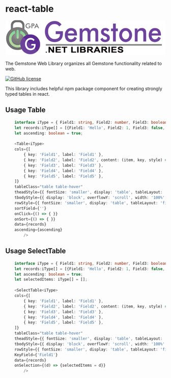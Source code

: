 # react-table

![gemstone logo](https://raw.githubusercontent.com/gemstone/web/master/docs/img/gemstone-wide-600.png)

The Gemstone Web Library organizes all Gemstone functionality related to web.

[![GitHub license](https://img.shields.io/github/license/gemstone/web?color=4CC61E)](https://github.com/gemstone/web/blob/master/LICENSE)

This library includes helpful npm package component for creating strongly typed tables in react.

## Usage Table

```ts
    interface iType = { Field1: string, Field2: number, Field3: boolean, Field4: string, Field5: string}
    let records:iType[] = [{Field1: 'Hello', Field2: 1, Field3: false, Field4: 'alot of text blah blah blah', Field5: '01/01/2021'}]
    let ascending: boolean = true;

    <Table<iType>
    cols={[
        { key: 'Field1', label: 'Field1' },
        { key: 'Field2', label: 'Field2', content: (item, key, style) => item[key] },
        { key: 'Field3', label: 'Field3' },
        { key: 'Field4', label: 'Field4' },
        { key: 'Field5', label: 'Field5' },
    ]}
    tableClass="table table-hover"
    theadStyle={{ fontSize: 'smaller', display: 'table', tableLayout: 'fixed', width: '100%', height: 50 }}
    tbodyStyle={{ display: 'block', overflowY: 'scroll', width: '100%' }}
    rowStyle={{ fontSize: 'smaller', display: 'table', tableLayout: 'fixed', width: '100%' }}
    sortField={''}
    onClick={() => { }}
    onSort={() => { }}
    data={records}
    ascending={ascending}
        />

```

## Usage SelectTable

```ts
    interface iType = { Field1: string, Field2: number, Field3: boolean, Field4: string, Field5: string}
    let records:iType[] = [{Field1: 'Hello', Field2: 1, Field3: false, Field4: 'alot of text blah blah blah', Field5: '01/01/2021'}]
    let ascending: boolean = true;
	let selectedItems: iType[] = [];
	
    <SelectTable<iType>
    cols={[
        { key: 'Field1', label: 'Field1' },
        { key: 'Field2', label: 'Field2', content: (item, key, style) => item[key] },
        { key: 'Field3', label: 'Field3' },
        { key: 'Field4', label: 'Field4' },
        { key: 'Field5', label: 'Field5' },
    ]}
    tableClass="table table-hover"
    theadStyle={{ fontSize: 'smaller', display: 'table', tableLayout: 'fixed', width: '100%', height: 50 }}
    tbodyStyle={{ display: 'block', overflowY: 'scroll', width: '100%' }}
    rowStyle={{ fontSize: 'smaller', display: 'table', tableLayout: 'fixed', width: '100%' }}
	KeyField={'Field1'}
    data={records}
	onSelection={(d) => {selectedItems = d}}
        />

```

